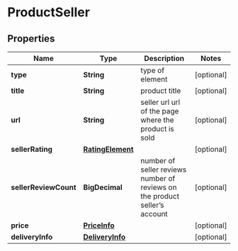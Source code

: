 

# ProductSeller


## Properties

| Name | Type | Description | Notes |
|------------ | ------------- | ------------- | -------------|
|**type** | **String** | type of element |  [optional] |
|**title** | **String** | product title |  [optional] |
|**url** | **String** | seller url url of the page where the product is sold |  [optional] |
|**sellerRating** | [**RatingElement**](RatingElement.md) |  |  [optional] |
|**sellerReviewCount** | **BigDecimal** | number of seller reviews number of reviews on the product seller’s account |  [optional] |
|**price** | [**PriceInfo**](PriceInfo.md) |  |  [optional] |
|**deliveryInfo** | [**DeliveryInfo**](DeliveryInfo.md) |  |  [optional] |



